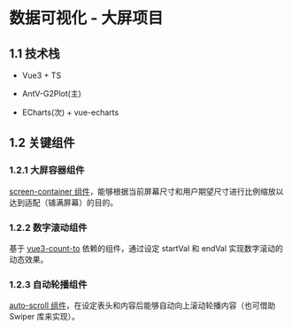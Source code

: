 # 数据可视化 - 大屏项目

## 1.1 技术栈

- Vue3 + TS

- AntV-G2Plot(主)

- ECharts(次) + vue-echarts

## 1.2 关键组件

### 1.2.1 大屏容器组件

[screen-container 组件](./src/components/screen-container.vue)，能够根据当前屏幕尺寸和用户期望尺寸进行比例缩放以达到适配（铺满屏幕）的目的。

### 1.2.2 数字滚动组件

基于 [vue3-count-to](https://www.npmjs.com/package/vue3-count-to) 依赖的组件，通过设定 startVal 和 endVal 实现数字滚动的动态效果。 

### 1.2.3 自动轮播组件

[auto-scroll 组件](./src/components/auto-scroll.vue)，在设定表头和内容后能够自动向上滚动轮播内容（也可借助 Swiper 库来实现）。
